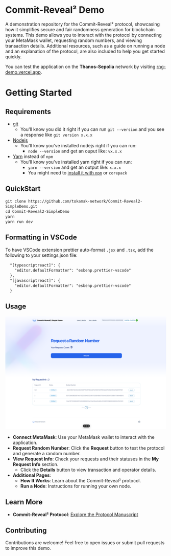 <!--
 Copyright 2023 justin
 
 Licensed under the Apache License, Version 2.0 (the "License");
 you may not use this file except in compliance with the License.
 You may obtain a copy of the License at
 
     http://www.apache.org/licenses/LICENSE-2.0
 
 Unless required by applicable law or agreed to in writing, software
 distributed under the License is distributed on an "AS IS" BASIS,
 WITHOUT WARRANTIES OR CONDITIONS OF ANY KIND, either express or implied.
 See the License for the specific language governing permissions and
 limitations under the License.
-->
# Commit-Reveal² Demo

A demonstration repository for the Commit-Reveal² protocol, showcasing how it simplifies secure and fair randomness generation for blockchain systems. This demo allows you to interact with the protocol by connecting your MetaMask wallet, requesting random numbers, and viewing transaction details. Additional resources, such as a guide on running a node and an explanation of the protocol, are also included to help you get started quickly.

You can test the application on the **Thanos-Sepolia** network by visiting [rng-demo.vercel.app](https://rng-demo.vercel.app/).

# Getting Started
## Requirements

- [git](https://git-scm.com/book/en/v2/Getting-Started-Installing-Git)
  - You'll know you did it right if you can run `git --version` and you see a response like `git version x.x.x`
- [Nodejs](https://nodejs.org/en/)
  - You'll know you've installed nodejs right if you can run:
    - `node --version` and get an ouput like: `vx.x.x`
- [Yarn](https://yarnpkg.com/getting-started/install) instead of `npm`
  - You'll know you've installed yarn right if you can run:
    - `yarn --version` and get an output like: `x.x.x`
    - You might need to [install it with `npm`](https://classic.yarnpkg.com/lang/en/docs/install/) or `corepack`


## QuickStart
```
git clone https://github.com/tokamak-network/Commit-Reveal2-SimpleDemo.git
cd Commit-Reveal2-SimpleDemo
yarn
yarn run dev
```

## Formatting in VSCode

To have VSCode extension prettier auto-format `.jsx` and `.tsx`, add the following to your settings.json file:

```
  "[typescriptreact]": {
    "editor.defaultFormatter": "esbenp.prettier-vscode"
  },
  "[javascriptreact]": {
    "editor.defaultFormatter": "esbenp.prettier-vscode"
  }
```

## Usage
<img src="img/pagescreenshot.png" alt="App" width="600">


- **Connect MetaMask**: Use your MetaMask wallet to interact with the application.
- **Request Random Number**: Click the **Request** button to test the protocol and generate a random number.
- **View Request Info**: Check your requests and their statuses in the **My Request Info** section.
  - Click the **Details** button to view transaction and operator details.
- **Additional Pages**:
  - **How It Works**: Learn about the Commit-Reveal² protocol.
  - **Run a Node**: Instructions for running your own node.

## Learn More

- **Commit-Reveal² Protocol**: [Explore the Protocol Manuscript](#)

## Contributing

Contributions are welcome! Feel free to open issues or submit pull requests to improve this demo.
